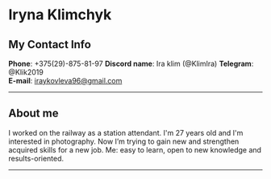 # Iryna Klimchyk
## My Contact Info
**Phone**: +375(29)-875-81-97
**Discord name**: Ira klim (@KlimIra)
**Telegram**: @Klik2019  
**E-mail**: iraykovleva96@gmail.com
****
## About me
I worked on the railway as a station attendant.
I'm 27 years old and I'm interested in photography.
Now I’m trying to gain new and strengthen acquired skills for a new job.
Me: easy to learn, open to new knowledge and results-oriented.
****